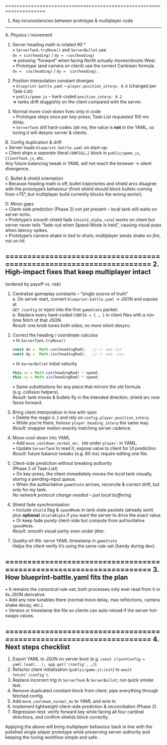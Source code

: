 
====================================================================
1. Key inconsistencies between prototype & multiplayer code
--------------------------------------------------------------------
A. Physics / movement  
1. Server heading math is rotated 90 °  
   • `ServerTank.tryMove()` and `ServerBullet` use  
     `dx = sin(heading)` / `dy = -cos(heading)`  
     ⇒ pressing “forward” when facing North actually moves/shoots West.  
   • Prototype (and camera on client) use the correct Cartesian formula  
     `dx =  cos(heading)` / `dy =  sin(heading)`.

2. Position interpolation constant diverges  
   • `blueprint-battle.yaml` – `player.position_interp: 0.8` (changed per Task-List)  
   • `public/game.js` – hard-coded `position_interp: 0.2`  
     ⇒ tanks drift sluggishly on the client compared with the server.

3. Normal move-cool-down lives only in code  
   • Prototype steps once per key-press; Task-List requested 100 ms delay.  
   • `ServerTank` still hard-codes `100` ms; the value is **not** in the YAML, so tuning it will desync server & clients.

B. Config duplication & drift  
   • Server loads `blueprint-battle.yaml` on start-up.  
   • Client ships a *separate* literal `CONFIG{…}` block in `public/game.js`, `ClientTank.js`, etc.  
     Any future balancing tweak in YAML will not reach the browser → silent divergence.

C. Bullet & shield orientation  
   • Because heading math is off, bullet trajectories and shield arcs disagree with the prototype’s behaviour (front shield should block bullets coming from ±75°, but multiplayer build currently blocks the wrong sector).

D. Minor gaps  
   • Client-side prediction (Phase 2) not yet present – local tank still waits on server echo.  
   • Prototype’s smooth shield fade (`shield_alpha_rate`) works on client but server never tells “fade-out when Speed-Mode is held”, causing visual pops when latency spikes.  
   • Prototype’s camera shake is tied to shots; multiplayer sends shake on *fire*, not on *hit*.

====================================================================
2. High-impact fixes that keep multiplayer intact
--------------------------------------------------------------------
(ordered by payoff vs. risk)

1. Centralise gameplay constants – “single source of truth”  
   a. On server start, convert `blueprint-battle.yaml` → JSON and expose at  
      `GET /config` or inject into the first `gameState` packet.  
   b. Replace every hard-coded `CONFIG = { … }` in client files with a run-time
      fetch of that JSON.  
      _Result_: one knob tunes both sides; no more silent desync.

2. Correct the heading / coordinate calculus  
   • In `ServerTank.tryMove()`  
     ```js
     const dx =  Math.cos(headingRad);   // <- was sin
     const dy =  Math.sin(headingRad);   // <- was -cos
     ```  
   • In `ServerBullet` initial velocity  
     ```js
     this.vx = Math.cos(headingRad) * speed;
     this.vy = Math.sin(headingRad) * speed;
     ```  
   • Same substitutions for any place that mirrors the old formula  
     (e.g. collision helpers).  
   _Result_: tank moves & bullets fly in the intended direction; shield arc now faces forward.

3. Bring client interpolation in line with spec  
   • Delete the magic `0.2` and rely on `config.player.position_interp`.  
   • While you’re there, honour `player.heading_interp` the same way.  
   _Result_: snappier motion exactly matching server cadence.

4. Move-cool-down into YAML  
   • Add `move_cooldown_normal_ms: 100` under `player:` in YAML.  
   • Update `ServerTank` to read it; expose value to client for UI prediction.  
   _Result_: future balance tweaks (e.g. 80 ms) require editing one file.

5. Client-side prediction without breaking authority  
   (Phase 2 of Task-List)  
   • On key-press, the client immediately moves the *local* tank visually, storing a pending-input queue.  
   • When the authoritative `gameState` arrives, reconcile & correct drift, but *only* for my tank.  
   _No network protocol change needed – just local buffering._

6. Shield fade synchronisation  
   • Include `shield` flag & `speedMode` in tank state packets (already sent) plus **optional** `shieldAlpha` if you want the server to drive the exact value.  
   • Or keep fade purely client-side but compute from authoritative `speedMode`.  
   _Result_: smooth visual parity even under jitter.

7. Quality-of-life: serve YAML timestamp in `gameState`  
   Helps the client verify it’s using the same rule-set (handy during dev).

====================================================================
3. How blueprint-battle.yaml fits the plan
--------------------------------------------------------------------
• It remains the *canonical* rule-set; both processes only ever read from it or its JSON derivative.  
• Add any new tunables there (normal move delay, max reflections, camera shake decay, etc.).  
• Version or timestamp the file so clients can auto-reload if the server hot-swaps values.

====================================================================
4. Next steps checklist
--------------------------------------------------------------------
1. Export YAML to JSON on server boot (e.g. `const clientConfig = yaml.load(...); app.get('/config', …)`).  
2. Refactor client initialisation (`public/game.js:init`) to `await fetch('/config')`.  
3. Replace incorrect trig in `ServerTank` & `ServerBullet`; run quick smoke test.  
4. Remove duplicated constant block from client; pipe everything through fetched config.  
5. Add `move_cooldown_normal_ms` to YAML and wire in.  
6. Implement lightweight client-side prediction & reconciliation (Phase 2).  
7. Regression-test: verify forward key while facing all four cardinal directions, and confirm shields block correctly.

Applying the above will bring multiplayer behaviour back in line with the polished single-player prototype while preserving server authority and keeping the tuning workflow simple and safe.